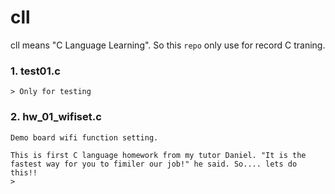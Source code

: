# cll
cll means "C Language Learning". So this `repo` only use for record C traning.

### 1. test01.c 
    > Only for testing

### 2. hw_01_wifiset.c

	Demo board wifi function setting.

	This is first C language homework from my tutor Daniel. "It is the fastest way for you to fimiler our job!" he said. So.... lets do this!!
	>